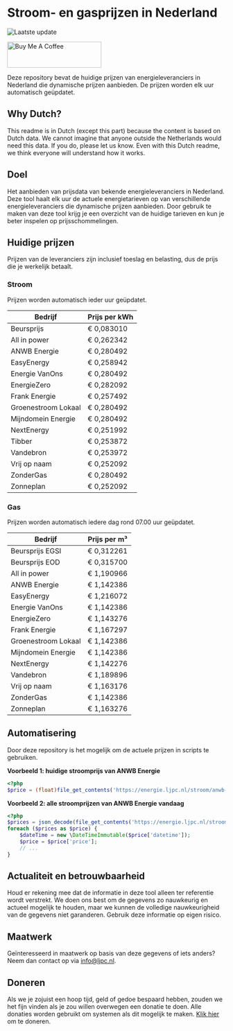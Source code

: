 # Stroom- en gasprijzen in Nederland

![Laatste update](https://img.shields.io/badge/laatste%20update-2024--07--28%2023%3A00%20CET-brightgreen)

<a href="https://www.buymeacoffee.com/Lars-" target="_blank"><img src="https://cdn.buymeacoffee.com/buttons/v2/default-orange.png" alt="Buy Me A Coffee" height="60" style="height: 60px !important;width: 217px !important;" ></a>

Deze repository bevat de huidige prijzen van energieleveranciers in Nederland die dynamische prijzen aanbieden. De prijzen worden elk uur automatisch geüpdatet.

## Why Dutch?

This readme is in Dutch (except this part) because the content is based on Dutch data. We cannot imagine that anyone outside the Netherlands would need this data. If you do, please let us know. Even with this Dutch readme, we think
everyone will understand how it works.

## Doel

Het aanbieden van prijsdata van bekende energieleveranciers in Nederland. Deze tool haalt elk uur de actuele energietarieven op van verschillende energieleveranciers die dynamische prijzen aanbieden. Door gebruik te maken van deze tool
krijg je een overzicht van de huidige tarieven en kun je beter inspelen op prijsschommelingen.

## Huidige prijzen

Prijzen van de leveranciers zijn inclusief toeslag en belasting, dus de prijs die je werkelijk betaalt.

### Stroom

Prijzen worden automatisch ieder uur geüpdatet.

 Bedrijf | Prijs per kWh 
---------|---------------
Beursprijs | € 0,083010
All in power | € 0,262342
ANWB Energie | € 0,280492
EasyEnergy | € 0,258942
Energie VanOns | € 0,280492
EnergieZero | € 0,282092
Frank Energie | € 0,257492
Groenestroom Lokaal | € 0,280492
Mijndomein Energie | € 0,280492
NextEnergy | € 0,251992
Tibber | € 0,253872
Vandebron | € 0,253972
Vrij op naam | € 0,252092
ZonderGas | € 0,280492
Zonneplan | € 0,252092


### Gas

Prijzen worden automatisch iedere dag rond 07.00 uur geüpdatet.

 Bedrijf | Prijs per m³ 
---------|--------------
Beursprijs EGSI | € 0,312261
Beursprijs EOD | € 0,315700
All in power | € 1,190966
ANWB Energie | € 1,142386
EasyEnergy | € 1,216072
Energie VanOns | € 1,142386
EnergieZero | € 1,143276
Frank Energie | € 1,167297
Groenestroom Lokaal | € 1,142386
Mijndomein Energie | € 1,142386
NextEnergy | € 1,142276
Vandebron | € 1,189896
Vrij op naam | € 1,163176
ZonderGas | € 1,142386
Zonneplan | € 1,163276


## Automatisering

Door deze repository is het mogelijk om de actuele prijzen in scripts te gebruiken.

**Voorbeeld 1: huidige stroomprijs van ANWB Energie**

```php
<?php
$price = (float)file_get_contents('https://energie.ljpc.nl/stroom/anwb-energie-nu.txt');

```

**Voorbeeld 2: alle stroomprijzen van ANWB Energie vandaag**

```php
<?php
$prices = json_decode(file_get_contents('https://energie.ljpc.nl/stroom/all-in-power-vandaag.json'),true);
foreach ($prices as $price) {
    $dateTime = new \DateTimeImmutable($price['datetime']);
    $price = $price['price'];
    // ...
}
```

## Actualiteit en betrouwbaarheid

Houd er rekening mee dat de informatie in deze tool alleen ter referentie wordt verstrekt. We doen ons best om de gegevens zo nauwkeurig en actueel mogelijk te houden, maar we kunnen de volledige nauwkeurigheid van de gegevens niet
garanderen. Gebruik deze informatie op eigen risico.

## Maatwerk

Geïnteresseerd in maatwerk op basis van deze gegevens of iets anders? Neem dan contact op
via [info@ljpc.nl](mailto:info@ljpc.nl?subject=Energie%20prijzen).

## Doneren

Als we je zojuist een hoop tijd, geld of gedoe bespaard hebben, zouden we het fijn vinden als je zou willen overwegen een
donatie te doen. Alle donaties worden gebruikt om systemen als dit mogelijk te
maken. [Klik hier](https://www.buymeacoffee.com/Lars-) om te doneren.
